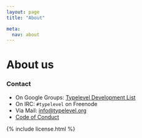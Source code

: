 ```yaml
---
layout: page
title: "About"

meta:
  nav: about
---
```


About us
========

### Contact

* On Google Groups: [Typelevel Development List](https://groups.google.com/forum/#!forum/typelevel)
* On IRC: `#typelevel` on Freenode
* Via Mail: [info@typelevel.org](mailto:info@typelevel.org)
* <a href="{{ site.baseurl }}/conduct.html">Code of Conduct</a>


{% include license.html %}
